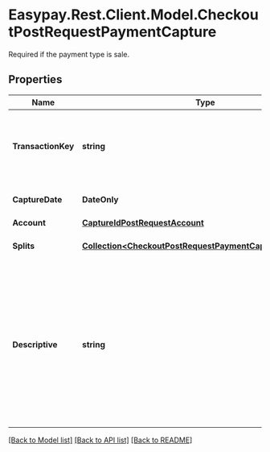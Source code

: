 # Easypay.Rest.Client.Model.CheckoutPostRequestPaymentCapture
Required if the payment type is sale.

## Properties

Name | Type | Description | Notes
------------ | ------------- | ------------- | -------------
**TransactionKey** | **string** | The internal key used to identify this transaction in the merchant&#39;s database. | [optional] 
**CaptureDate** | **DateOnly** | The capture date. | [optional] 
**Account** | [**CaptureIdPostRequestAccount**](CaptureIdPostRequestAccount.md) |  | [optional] 
**Splits** | [**Collection&lt;CheckoutPostRequestPaymentCaptureSplitsInner&gt;**](CheckoutPostRequestPaymentCaptureSplitsInner.md) | Used in split payments. | [optional] 
**Descriptive** | **string** | Required if the payment method is &#39;MBW&#39;.&lt;/br&gt; The description of the capture. Will be displayed in the bank statement or in the MB WAY application. | [optional] 

[[Back to Model list]](../README.md#documentation-for-models) [[Back to API list]](../README.md#documentation-for-api-endpoints) [[Back to README]](../README.md)


